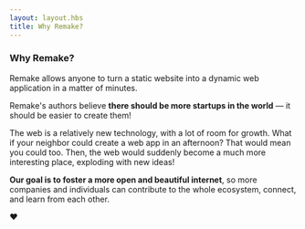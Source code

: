 ```yaml
---
layout: layout.hbs
title: Why Remake?
---
```


### Why Remake?

Remake allows anyone to turn a static website into a dynamic web application in a matter of minutes.

Remake's authors believe **there should be more startups in the world** — it should be easier to create them! 

The web is a relatively new technology, with a lot of room for growth. What if your neighbor could create a web app in an afternoon? That would mean you could too. Then, the web would suddenly become a much more interesting place, exploding with new ideas! 

**Our goal is to foster a more open and beautiful internet**, so more companies and individuals can contribute to the whole ecosystem, connect, and learn from each other. 

❤️


